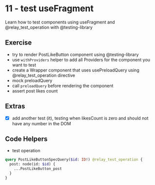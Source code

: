 # 11 - test useFragment

Learn how to test components using useFragment and @relay_test_operation with @testing-library

## Exercise

- try to render PostLikeButton component using @testing-library
- use `withProviders` helper to add all Providers for the component you want to test
- create a Wrapper component that uses usePreloadQuery using @relay_test_operation directive
- mock preloadQuery
- call `preloadQuery` before rendering the component
- assert post likes count

## Extras

- [x] add another test (it), testing when likesCount is zero and should not have any number in the DOM

## Code Helpers

- test operation
```graphql
query PostLikeButtonSpecQuery($id: ID!) @relay_test_operation {
  post: node(id: $id) {
    ...PostLikeButton_post
  }
}
```
